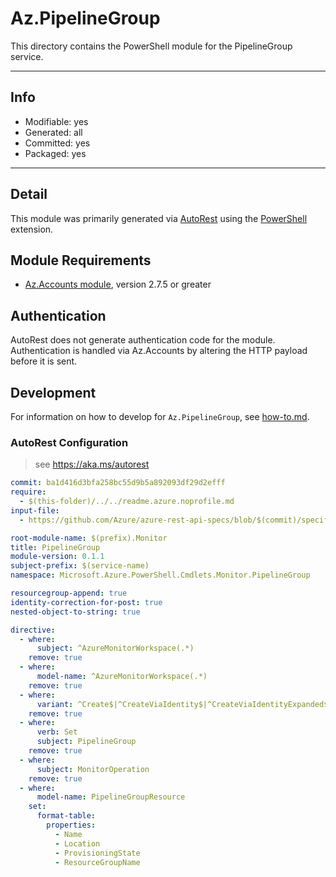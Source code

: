 <!-- region Generated -->
# Az.PipelineGroup
This directory contains the PowerShell module for the PipelineGroup service.

---
## Info
- Modifiable: yes
- Generated: all
- Committed: yes
- Packaged: yes

---
## Detail
This module was primarily generated via [AutoRest](https://github.com/Azure/autorest) using the [PowerShell](https://github.com/Azure/autorest.powershell) extension.

## Module Requirements
- [Az.Accounts module](https://www.powershellgallery.com/packages/Az.Accounts/), version 2.7.5 or greater

## Authentication
AutoRest does not generate authentication code for the module. Authentication is handled via Az.Accounts by altering the HTTP payload before it is sent.

## Development
For information on how to develop for `Az.PipelineGroup`, see [how-to.md](how-to.md).
<!-- endregion -->

### AutoRest Configuration
> see https://aka.ms/autorest

``` yaml
commit: ba1d416d3bfa258bc55d9b5a892093df29d2efff
require:
  - $(this-folder)/../../readme.azure.noprofile.md
input-file:
  - https://github.com/Azure/azure-rest-api-specs/blob/$(commit)/specification/monitor/resource-manager/Microsoft.Monitor/PipelineGroups/preview/2024-10-01-preview/pipelineGroups.json

root-module-name: $(prefix).Monitor
title: PipelineGroup
module-version: 0.1.1
subject-prefix: $(service-name)
namespace: Microsoft.Azure.PowerShell.Cmdlets.Monitor.PipelineGroup

resourcegroup-append: true
identity-correction-for-post: true
nested-object-to-string: true

directive:
  - where:
      subject: ^AzureMonitorWorkspace(.*)
    remove: true
  - where:
      model-name: ^AzureMonitorWorkspace(.*)
    remove: true
  - where:
      variant: ^Create$|^CreateViaIdentity$|^CreateViaIdentityExpanded$|^Update$|^UpdateViaIdentity$
    remove: true
  - where:
      verb: Set
      subject: PipelineGroup
    remove: true
  - where:
      subject: MonitorOperation
    remove: true
  - where:
      model-name: PipelineGroupResource
    set:
      format-table:
        properties:
          - Name
          - Location
          - ProvisioningState
          - ResourceGroupName
```
